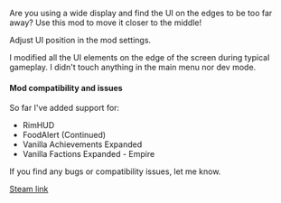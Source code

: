 Are you using a wide display and find the UI on the edges to be too far away? Use this mod to move it closer to the middle!

Adjust UI position in the mod settings.

I modified all the UI elements on the edge of the screen during typical gameplay. I didn't touch anything in the main menu nor dev mode.

#### Mod compatibility and issues
So far I've added support for:
* RimHUD
* FoodAlert (Continued)
* Vanilla Achievements Expanded
* Vanilla Factions Expanded - Empire

If you find any bugs or compatibility issues, let me know.

[Steam link](https://steamcommunity.com/sharedfiles/itemedittext/?id=3219657457)
